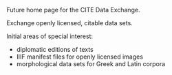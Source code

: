 Future home page for the CITE Data Exchange.

Exchange openly licensed, citable data sets.

Initial areas of special interest:

- diplomatic editions of texts
- IIIF manifest files for openly licensed images
- morphological data sets for Greek and Latin corpora
